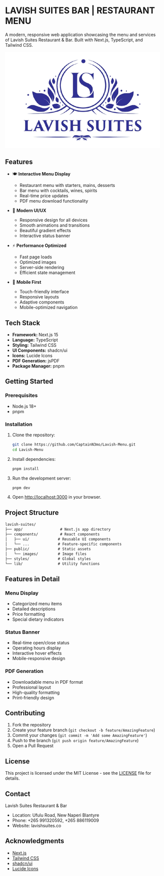 # LAVISH SUITES BAR | RESTAURANT MENU

A modern, responsive web application showcasing the menu and services of Lavish Suites Restaurant & Bar. Built with Next.js, TypeScript, and Tailwind CSS.

![Lavish Suites](public/images/lavish-suites-logo.png)

## Features

- 🍽️ **Interactive Menu Display**
  - Restaurant menu with starters, mains, desserts
  - Bar menu with cocktails, wines, spirits
  - Real-time price updates
  - PDF menu download functionality

- 🎨 **Modern UI/UX**
  - Responsive design for all devices
  - Smooth animations and transitions
  - Beautiful gradient effects
  - Interactive status banner

- ⚡ **Performance Optimized**
  - Fast page loads
  - Optimized images
  - Server-side rendering
  - Efficient state management

- 📱 **Mobile First**
  - Touch-friendly interface
  - Responsive layouts
  - Adaptive components
  - Mobile-optimized navigation

## Tech Stack

- **Framework:** Next.js 15
- **Language:** TypeScript
- **Styling:** Tailwind CSS
- **UI Components:** shadcn/ui
- **Icons:** Lucide Icons
- **PDF Generation:** jsPDF
- **Package Manager:** pnpm

## Getting Started

### Prerequisites

- Node.js 18+ 
- pnpm

### Installation

1. Clone the repository:
   ```bash
   git clone https://github.com/CaptainN3mo/Lavish-Menu.git
   cd Lavish-Menu
   ```

2. Install dependencies:
   ```bash
   pnpm install
   ```

3. Run the development server:
   ```bash
   pnpm dev
   ```

4. Open [http://localhost:3000](http://localhost:3000) in your browser.

## Project Structure

```
lavish-suites/
├── app/                 # Next.js app directory
├── components/          # React components
│   ├── ui/             # Reusable UI components
│   └── ...             # Feature-specific components
├── public/             # Static assets
│   └── images/         # Image files
├── styles/             # Global styles
└── lib/                # Utility functions
```

## Features in Detail

### Menu Display
- Categorized menu items
- Detailed descriptions
- Price formatting
- Special dietary indicators

### Status Banner
- Real-time open/close status
- Operating hours display
- Interactive hover effects
- Mobile-responsive design

### PDF Generation
- Downloadable menu in PDF format
- Professional layout
- High-quality formatting
- Print-friendly design

## Contributing

1. Fork the repository
2. Create your feature branch (`git checkout -b feature/AmazingFeature`)
3. Commit your changes (`git commit -m 'Add some AmazingFeature'`)
4. Push to the branch (`git push origin feature/AmazingFeature`)
5. Open a Pull Request

## License

This project is licensed under the MIT License - see the [LICENSE](LICENSE) file for details.

## Contact

Lavish Suites Restaurant & Bar
- Location: Ufulu Road, New Naperi Blantyre
- Phone: +265 991320592, +265 886119009
- Website: lavishsuites.co

## Acknowledgments

- [Next.js](https://nextjs.org/)
- [Tailwind CSS](https://tailwindcss.com/)
- [shadcn/ui](https://ui.shadcn.com/)
- [Lucide Icons](https://lucide.dev/) 